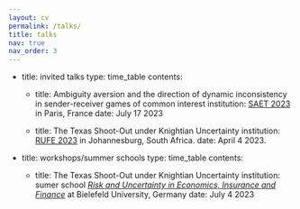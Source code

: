 ```yaml
---
layout: cv
permalink: /talks/
title: talks
nav: true
nav_order: 3
---
```


- title: invited talks
  type: time_table
  contents:
    - title: Ambiguity aversion and the direction of dynamic inconsistency in sender-receiver games of common interest
      institution: [SAET 2023](https://saet.uiowa.edu/2023-conference/) in Paris, France
      date: July 17 2023
      
    - title: The Texas Shoot-Out under Knightian Uncertainty
      institution: [RUFE 2023](https://sites.google.com/view/risk-and-uncertainty-2023/home/) in Johannesburg, South Africa.
      date: April 4 2023.

- title: workshops/summer schools
  type: time_table
  contents:
    - title: The Texas Shoot-Out under Knightian Uncertainty
      institution: sumer school [*Risk and Uncertainty in Economics, Insurance and Finance*](https://sites.google.com/view/summer-school-23/overview) at Bielefeld University, Germany
      date: July 4 2023
